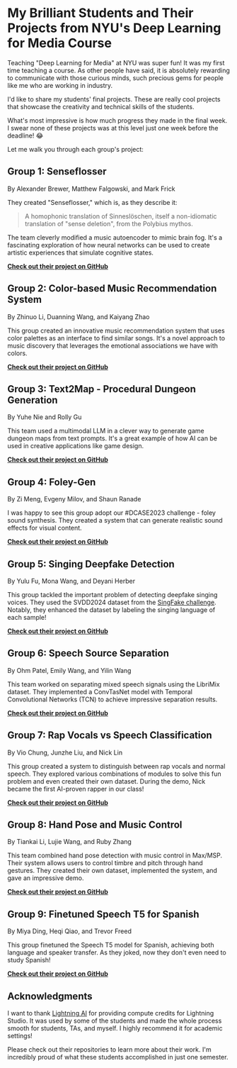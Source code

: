 # My Brilliant Students and Their Projects from NYU's Deep Learning for Media Course

Teaching "Deep Learning for Media" at NYU was super fun! It was my first time teaching a course. As other people have said, it is absolutely rewarding to communicate with those curious minds, such precious gems for people like me who are working in industry.

I'd like to share my students' final projects. These are really cool projects that showcase the creativity and technical skills of the students.

What's most impressive is how much progress they made in the final week. I swear none of these projects was at this level just one week before the deadline! 😂

Let me walk you through each group's project:

## Group 1: Senseflosser

By Alexander Brewer, Matthew Falgowski, and Mark Frick

They created "Senseflosser," which is, as they describe it:

> A homophonic translation of Sinneslöschen, itself a non-idiomatic translation of "sense deletion", from the Polybius mythos.

The team cleverly modified a music autoencoder to mimic brain fog. It's a fascinating exploration of how neural networks can be used to create artistic experiences that simulate cognitive states.

**[Check out their project on GitHub](https://github.com/hyve9/senseflosser)**

## Group 2: Color-based Music Recommendation System

By Zhinuo Li, Duanning Wang, and Kaiyang Zhao

This group created an innovative music recommendation system that uses color palettes as an interface to find similar songs. It's a novel approach to music discovery that leverages the emotional associations we have with colors.

**[Check out their project on GitHub](https://github.com/KaiyangZhao0603/Music-Recommendation-System-Based-on-Color-Based-Emotions)**

## Group 3: Text2Map - Procedural Dungeon Generation

By Yuhe Nie and Rolly Gu

This team used a multimodal LLM in a clever way to generate game dungeon maps from text prompts. It's a great example of how AI can be used in creative applications like game design.

**[Check out their project on GitHub](https://github.com/NYH-Dolphin/DL4MT2M)**

## Group 4: Foley-Gen

By Zi Meng, Evgeny Milov, and Shaun Ranade

I was happy to see this group adopt our #DCASE2023 challenge - foley sound synthesis. They created a system that can generate realistic sound effects for visual content.

**[Check out their project on GitHub](https://github.com/zimeng44/Foley-Gen)**

## Group 5: Singing Deepfake Detection

By Yulu Fu, Mona Wang, and Deyani Herber

This group tackled the important problem of detecting deepfake singing voices. They used the SVDD2024 dataset from the [SingFake challenge](https://challenge.singfake.org). Notably, they enhanced the dataset by labeling the singing language of each sample!

**[Check out their project on GitHub](https://github.com/Monawang15/group_5_DL4M1)**

## Group 6: Speech Source Separation

By Ohm Patel, Emily Wang, and Yilin Wang

This team worked on separating mixed speech signals using the LibriMix dataset. They implemented a ConvTasNet model with Temporal Convolutional Networks (TCN) to achieve impressive separation results.

**[Check out their project on GitHub](https://github.com/ohmpatel46/DL4M_Project)**

## Group 7: Rap Vocals vs Speech Classification

By Vio Chung, Junzhe Liu, and Nick Lin

This group created a system to distinguish between rap vocals and normal speech. They explored various combinations of modules to solve this fun problem and even created their own dataset. During the demo, Nick became the first AI-proven rapper in our class!

**[Check out their project on GitHub](https://github.com/Vio-Chung/Rap-Speech-Classification/tree/main)**

## Group 8: Hand Pose and Music Control

By Tiankai Li, Lujie Wang, and Ruby Zhang

This team combined hand pose detection with music control in Max/MSP. Their system allows users to control timbre and pitch through hand gestures. They created their own dataset, implemented the system, and gave an impressive demo.

**[Check out their project on GitHub](https://github.com/RubyQianru/Hand-Pose-and-Music-Control)**

## Group 9: Finetuned Speech T5 for Spanish

By Miya Ding, Heqi Qiao, and Trevor Freed

This group finetuned the Speech T5 model for Spanish, achieving both language and speaker transfer. As they joked, now they don't even need to study Spanish!

**[Check out their project on GitHub](https://github.com/HQQHQ/FinetuneSpeechT5-Spanish)**

## Acknowledgments

I want to thank [Lightning AI](https://lightning.ai/) for providing compute credits for Lightning Studio. It was used by some of the students and made the whole process smooth for students, TAs, and myself. I highly recommend it for academic settings!

Please check out their repositories to learn more about their work. I'm incredibly proud of what these students accomplished in just one semester. 
